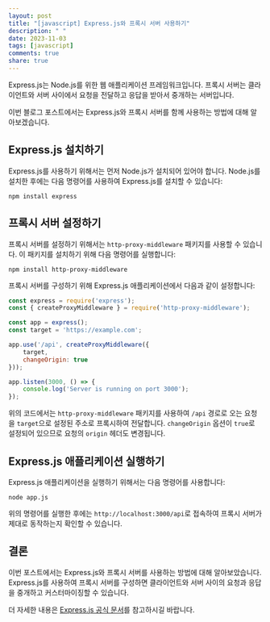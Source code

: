 ```yaml
---
layout: post
title: "[javascript] Express.js와 프록시 서버 사용하기"
description: " "
date: 2023-11-03
tags: [javascript]
comments: true
share: true
---
```


Express.js는 Node.js를 위한 웹 애플리케이션 프레임워크입니다. 프록시 서버는 클라이언트와 서버 사이에서 요청을 전달하고 응답을 받아서 중개하는 서버입니다.

이번 블로그 포스트에서는 Express.js와 프록시 서버를 함께 사용하는 방법에 대해 알아보겠습니다. 

## Express.js 설치하기

Express.js를 사용하기 위해서는 먼저 Node.js가 설치되어 있어야 합니다. Node.js를 설치한 후에는 다음 명령어를 사용하여 Express.js를 설치할 수 있습니다:

```
npm install express
```

## 프록시 서버 설정하기

프록시 서버를 설정하기 위해서는 `http-proxy-middleware` 패키지를 사용할 수 있습니다. 이 패키지를 설치하기 위해 다음 명령어를 실행합니다:

```
npm install http-proxy-middleware
```

프록시 서버를 구성하기 위해 Express.js 애플리케이션에서 다음과 같이 설정합니다:

```javascript
const express = require('express');
const { createProxyMiddleware } = require('http-proxy-middleware');

const app = express();
const target = 'https://example.com';

app.use('/api', createProxyMiddleware({ 
    target, 
    changeOrigin: true 
}));

app.listen(3000, () => {
    console.log('Server is running on port 3000');
});
```

위의 코드에서는 `http-proxy-middleware` 패키지를 사용하여 `/api` 경로로 오는 요청을 `target`으로 설정된 주소로 프록시하여 전달합니다. `changeOrigin` 옵션이 `true`로 설정되어 있으므로 요청의 `origin` 헤더도 변경됩니다.

## Express.js 애플리케이션 실행하기

Express.js 애플리케이션을 실행하기 위해서는 다음 명령어를 사용합니다:

```
node app.js
```

위의 명령어를 실행한 후에는 `http://localhost:3000/api`로 접속하여 프록시 서버가 제대로 동작하는지 확인할 수 있습니다.

## 결론

이번 포스트에서는 Express.js와 프록시 서버를 사용하는 방법에 대해 알아보았습니다. Express.js를 사용하여 프록시 서버를 구성하면 클라이언트와 서버 사이의 요청과 응답을 중개하고 커스터마이징할 수 있습니다.

더 자세한 내용은 [Express.js 공식 문서](https://expressjs.com/)를 참고하시길 바랍니다.